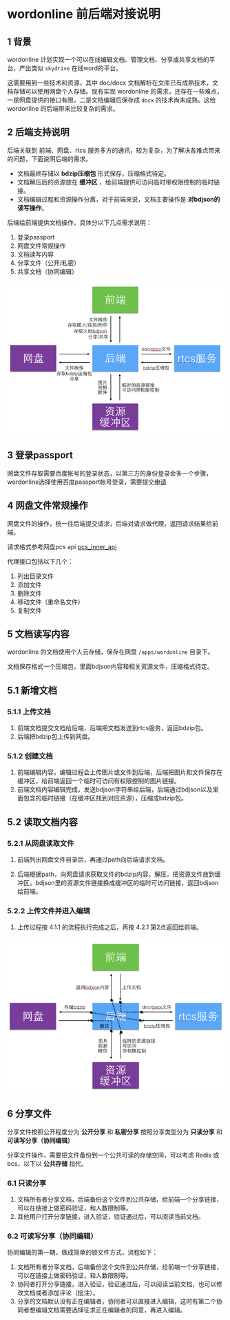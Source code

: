 wordonline 前后端对接说明
==========

## 1 背景

wordonline 计划实现一个可以在线编辑文档、管理文档、分享或共享文档的平台，产出类似 `skydrive` 在线word的平台。

这需要用到一些技术和资源，其中 doc/docx 文档解析在文库已有成熟技术，文档存储可以使用网盘个人存储。现有实现 wordonline 的需求，还存在一些难点，一是网盘提供的接口有限，二是文档编辑后保存成 `docx` 的技术尚未成熟。这给 wordonline 的后端带来比较复杂的需求。

## 2 后端支持说明

后端关联到 前端、网盘、rtcs 服务多方的通讯，较为复杂，为了解决各难点带来的问题，下面说明后端的需求。

- 文档最终存储以 **bdzip压缩包** 形式保存，压缩格式待定。
- 文档解压后的资源放在 **缓冲区** ，给前端提供可访问临时带权限控制的临时链接。
- 文档编辑过程和资源操作分离，对于前端来说，文档主要操作是 **对bdjson的读写操作**。

后端给前端提供文档操作，具体分以下几点需求说明：

1. 登录passport
2. 网盘文件常规操作
3. 文档读写内容
4. 分享文件（公开/私密）
5. 共享文档（协同编辑）

![server.png](images/server.png)

## 3 登录passport

网盘文件存取需要百度帐号的登录状态，以第三方的身份登录会多一个步骤，wordonline选择使用百度passport帐号登录，需要提交[申请](http://passport.sys.baidu.com)

## 4 网盘文件常规操作

网盘文件的操作，统一往后端提交请求，后端对请求做代理，返回请求结果给前端。

请求格式参考网盘pcs api [pcs_inner_api](http://wiki.babel.baidu.com/twiki/bin/view/com/main/pcs_inner_api)

代理接口包括以下几个：

1. 列出目录文件
2. 添加文件
3. 删除文件
4. 移动文件（重命名文件）
5. 复制文件

## 5 文档读写内容

wordonline 的文档使用个人云存储，保存在网盘 `/apps/wordonline` 目录下。

文档保存格式一个压缩包，里面bdjson内容和相关资源文件，压缩格式待定。

## 5.1 新增文档

### 5.1.1 上传文档

1. 前端文档提交文档给后端，后端把文档发送到rtcs服务，返回bdzip包。
2. 后端把bdzip包上传到网盘。

### 5.1.2 创建文档

1. 前端编辑内容，编辑过程会上传图片或文件到后端，后端把图片和文件保存在缓冲区，给前端返回一个临时可访问有权限控制的图片链接。
2. 前端文档内容编辑完成，发送bdjson字符串给后端，后端通过bdjson以及里面包含的临时链接（在缓冲区找到对应资源），压缩成bdzip包。

## 5.2 读取文档内容

### 5.2.1 从网盘读取文件

1. 前端列出网盘文件目录后，再通过path向后端请求文档。

2. 后端根据path，向网盘请求获取文件的bdzip内容，解压，把资源文件放到缓冲区，bdjson里的资源文件链接换成缓冲区的临时可访问链接，返回bdjson给前端。

### 5.2.2 上传文件并进入编辑

1. 上传过程按 4.1.1 的流程执行完成之后，再按 4.2.1 第2点返回给前端。

![upload.png](images/upload.png)

## 6 分享文件

分享文件按照公开程度分为 **公开分享** 和 **私密分享**
按照分享类型分为 **只读分享** 和 **可读写分享（协同编辑）**

分享文件操作，需要把文件备份到一个公共可读的存储空间，可以考虑 Redis 或 bcs，以下以 **公共存储** 指代。

### 6.1 只读分享

1. 文档所有者分享文档，后端备份这个文件到公共存储，给前端一个分享链接，可以在链接上做密码验证，和人数限制等。
2. 其他用户打开分享链接，进入验证，验证通过后，可以阅读当前文档。

### 6.2 可读写分享（协同编辑）

协同编辑的第一期，做成简单的锁文件方式，流程如下：

1. 文档所有者分享文档，后端备份这个文件到公共存储，给前端一个分享链接，可以在链接上做密码验证，和人数限制等。
2. 协同者打开分享链接，进入验证，验证通过后，可以阅读当前文档，也可以修改文档或者添加评论（批注）。
3. 分享的文档默认没有正在编辑者，协同者可以直接进入编辑，这时有第二个协同者想编辑文档需要选择征求正在编辑者的同意，再进入编辑。
